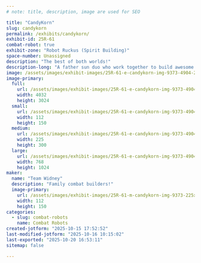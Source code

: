 ```yaml
---
# note: title, description, image are used for SEO

title: "CandyKorn"
slug: candykorn
permalink: /exhibits/candykorn/
exhibit-id: 25R-61
combat-robot: true
exhibit-zone: "Robot Ruckus (Spirit Building)"
space-number: Unassigned
description: "The best of both worlds!"
description-long: "A father sun duo who work together to build awesome bots!"
image: /assets/images/exhibit-images/25R-61-e-candykorn-img-9373-4904-225x300.jpg
image-primary: 
  full:
    url: /assets/images/exhibit-images/25R-61-e-candykorn-img-9373-4904-full.jpg
    width: 4032
    height: 3024
  small:
    url: /assets/images/exhibit-images/25R-61-e-candykorn-img-9373-4904-112x150.jpg
    width: 112
    height: 150
  medium:
    url: /assets/images/exhibit-images/25R-61-e-candykorn-img-9373-4904-225x300.jpg
    width: 225
    height: 300
  large:
    url: /assets/images/exhibit-images/25R-61-e-candykorn-img-9373-4904-768x1024.jpg
    width: 768
    height: 1024
maker: 
  name: "Team Widney"
  description: "Family combat builders!"
  image-primary:
    url: /assets/images/exhibit-images/25R-61-m-candykorn-img-9373-225x300.jpg
    width: 112
    height: 150
categories: 
  - slug: combat-robots
    name: Combat Robots
created-jotform: "2025-10-15 17:52:52"
last-modified-jotform: "2025-10-16 10:15:02"
last-exported: "2025-10-20 16:53:11"
sitemap: false

---
```

